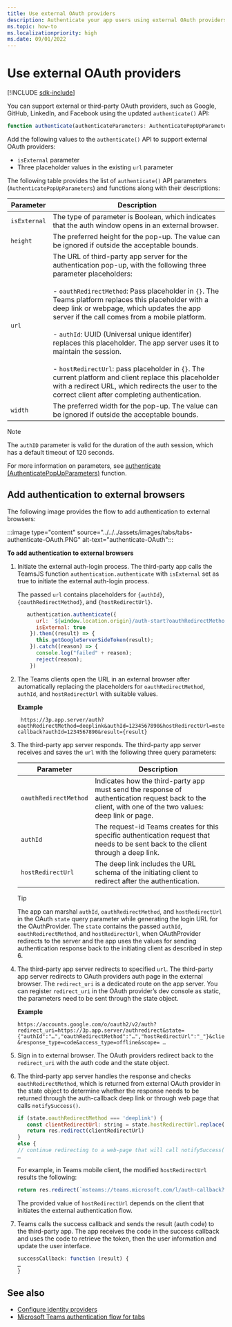 ```yaml
---
title: Use external OAuth providers  
description: Authenticate your app users using external OAuth providers and learn how to add it to external browser.
ms.topic: how-to
ms.localizationpriority: high
ms.date: 09/01/2022
---
```


# Use external OAuth providers

[!INCLUDE [sdk-include](~/includes/sdk-include.md)]

You can support external or third-party OAuth providers, such as Google, GitHub, LinkedIn, and Facebook using the updated `authenticate()` API:

```JavaScript
function authenticate(authenticateParameters: AuthenticatePopUpParameters): Promise<string>
```

Add the following values to the `authenticate()` API to support external OAuth providers:

* `isExternal` parameter
* Three placeholder values in the existing `url` parameter

The following table provides the list of `authenticate()` API parameters (`AuthenticatePopUpParameters`) and functions along with their descriptions:

| Parameter| Description|
| --- | --- |
|`isExternal` | The type of parameter is Boolean, which indicates that the auth window opens in an external browser.|
|`height` |The preferred height for the pop-up. The value can be ignored if outside the acceptable bounds.|
|`url`  <br>|The URL of third-party app server for the authentication pop-up, with the following three parameter placeholders:</br> <br> - `oauthRedirectMethod`: Pass placeholder in `{}`. The Teams platform replaces this placeholder with a deep link or webpage, which updates the app server if the call comes from a mobile platform.</br> <br> - `authId`: UUID (Universal unique identifer) replaces this placeholder. The app server uses it to maintain the session.</br> <br> - `hostRedirectUrl`: pass placeholder in `{}`. The current platform and client replace this placeholder with a redirect URL, which redirects the user to the correct client after completing authentication. </br>|
|`width`|The preferred width for the pop-up. The value can be ignored if outside the acceptable bounds.|

>[!NOTE]
> The `authID` parameter is valid for the duration of the auth session, which has a default timeout of 120 seconds.

For more information on parameters, see [authenticate (AuthenticatePopUpParameters)](/javascript/api/@microsoft/teams-js/authentication#@microsoft-teams-js-authentication-authenticate) function.

## Add authentication to external browsers

The following image provides the flow to add authentication to external browsers:

 :::image type="content" source="../../../assets/images/tabs/tabs-authenticate-OAuth.PNG" alt-text="authenticate-OAuth":::

**To add authentication to external browsers**

1. Initiate the external auth-login process. The third-party app calls the TeamsJS function `authentication.authenticate` with `isExternal` set as true to initiate the external auth-login process.

   The passed `url` contains placeholders for `{authId}`, `{oauthRedirectMethod}`, and `{hostRedirectUrl}`.  

    ```JavaScript
       authentication.authenticate({
          url: `${window.location.origin}/auth-start?oauthRedirectMethod={oauthRedirectMethod}&authId={authId}&hostRedirectUrl={hostRedirectUrl}&googleId=${googleId}`,
          isExternal: true
        }).then((result) => {
          this.getGoogleServerSideToken(result);
        }).catch((reason) => {
          console.log("failed" + reason);
          reject(reason);
        })
    ```

1. The Teams clients open the URL in an external browser after automatically replacing the placeholders for `oauthRedirectMethod`, `authId`, and `hostRedirectUrl` with suitable values.

   **Example**

   ```http
    https://3p.app.server/auth?oauthRedirectMethod=deeplink&authId=1234567890&hostRedirectUrl=msteams://teams.microsoft.com/l/auth-callback?authId=1234567890&result={result} 
   ```

1. The third-party app server responds. The third-party app server receives and saves the `url` with the following three query parameters:

   | Parameter | Description|
   | --- | --- |
   | `oauthRedirectMethod` |Indicates how the third-party app must send the response of authentication request back to the client, with one of the two values: deep link or page.|
   |`authId` |The request-id Teams creates for this specific authentication request that needs to be sent back to the client through a deep link.|
   |`hostRedirectUrl` | The deep link includes the URL schema of the initiating client to redirect after the authentication. |

    > [!TIP]
    > The app can marshal `authId`, `oauthRedirectMethod`, and `hostRedirectUrl` in the OAuth `state` query parameter while generating the login URL for the OAuthProvider. The `state` contains the passed `authId`, `oauthRedirectMethod`, and `hostRedirectUrl`, when OAuthProvider redirects to the server and the app uses the values for sending authentication response back to the initiating client as described in step 6.

1. The third-party app server redirects to specified `url`. The third-party app server redirects to OAuth providers auth page in the external browser. The `redirect_uri` is a dedicated route on the app server. You can register `redirect_uri` in the OAuth provider’s dev console as static, the parameters need to be sent through the state object.

   **Example**

    ```http
    https://accounts.google.com/o/oauth2/v2/auth?redirect_uri=https://3p.app.server/authredirect&state={"authId":"…","oauthRedirectMethod":"…","hostRedirectUrl":"_"}&client_id=…    &response_type=code&access_type=offline&scope= … 
    ```

1. Sign in to external browser. The OAuth providers redirect back to the `redirect_uri` with the auth code and the state object.

1. The third-party app server handles the response and checks `oauthRedirectMethod`, which is returned from external OAuth provider in the state object to determine whether the response needs to be returned through the auth-callback deep link or through web page that calls `notifySuccess()`.

      ```JavaScript
      if (state.oauthRedirectMethod === 'deeplink') {
         const clientRedirectUrl: string = state.hostRedirectUrl.replace('{result}', req.query.code)
         return res.redirect(clientRedirectUrl)
      }
      else {
      // continue redirecting to a web-page that will call notifySuccess() – usually this method is used in Teams-Web
      …
      ```

   For example, in Teams mobile client, the modified `hostRedirectUrl` results the following:

   ```JavaScript
   return res.redirect(`msteams://teams.microsoft.com/l/auth-callback?authId=${state.authId}&result=${req.query.code}`)
   ```

   The provided value of `hostRedirectUrl` depends on the client that initiates the external authentication flow.

1. Teams calls the success callback and sends the result (auth code) to the third-party app. The app receives the code in the success callback and uses the code to retrieve the token, then the user information and update the user interface.

      ```JavaScript
      successCallback: function (result) { 
      … 
      } 
      ```

## See also

* [Configure identity providers](~/concepts/authentication/authentication.md)
* [Microsoft Teams authentication flow for tabs](auth-flow-tab.md)
